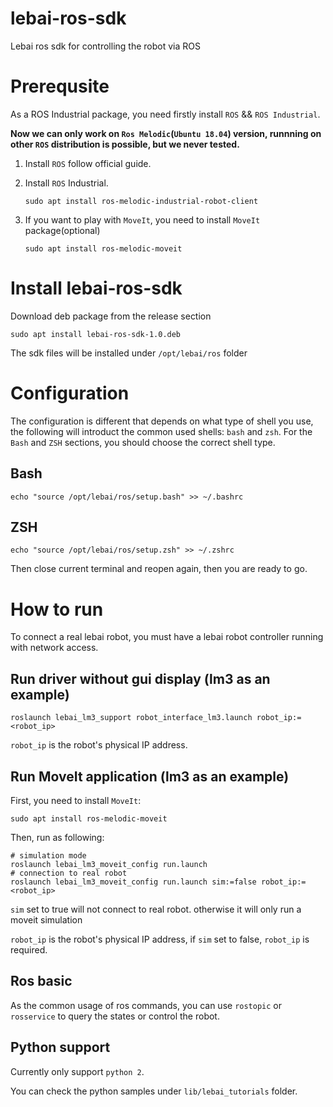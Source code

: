 # lebai-ros-sdk
Lebai ros sdk for controlling the robot via ROS

# Prerequsite

As a ROS Industrial package, you need firstly install `ROS` && `ROS Industrial`.

**Now we can only work on `Ros Melodic`(`Ubuntu 18.04`) version, runnning on other `ROS` distribution is possible, but we never tested.**

1. Install `ROS` follow official guide.

2. Install `ROS` Industrial.

   ```sudo apt install ros-melodic-industrial-robot-client```

3. If you want to play with `MoveIt`, you need to install `MoveIt` package(optional)

   ```sudo apt install ros-melodic-moveit```

# Install lebai-ros-sdk

Download deb package from the release section

```shell
sudo apt install lebai-ros-sdk-1.0.deb
```

The sdk files will be installed under `/opt/lebai/ros` folder

# Configuration
The configuration is different that depends on what type of shell you use, the following will introduct the common used shells: `bash` and `zsh`.
For the `Bash` and `ZSH` sections, you should choose the correct shell type.

## Bash

```shell
echo "source /opt/lebai/ros/setup.bash" >> ~/.bashrc
```

## ZSH
```shell
echo "source /opt/lebai/ros/setup.zsh" >> ~/.zshrc
```

Then close current terminal and reopen again, then you are ready to go.

# How to run

To connect a real lebai robot, you must have a lebai robot controller running with network access.

## Run driver without gui display (lm3 as an example)

```
roslaunch lebai_lm3_support robot_interface_lm3.launch robot_ip:=<robot_ip>
```

`robot_ip` is the robot's physical IP address.

## Run MoveIt application (lm3 as an example)

First, you need to install `MoveIt`:

```
sudo apt install ros-melodic-moveit
```

Then, run as following:

```
# simulation mode
roslaunch lebai_lm3_moveit_config run.launch
# connection to real robot
roslaunch lebai_lm3_moveit_config run.launch sim:=false robot_ip:=<robot_ip>
```

`sim` set to true will not connect to real robot. otherwise it will only run a moveit simulation

`robot_ip` is the robot's physical IP address, if `sim` set to false, `robot_ip` is required.

## Ros basic
As the common usage of ros commands, you can use `rostopic` or `rosservice` to query the states or control the robot.

## Python support
Currently only support `python 2`.

You can check the python samples under `lib/lebai_tutorials` folder.



